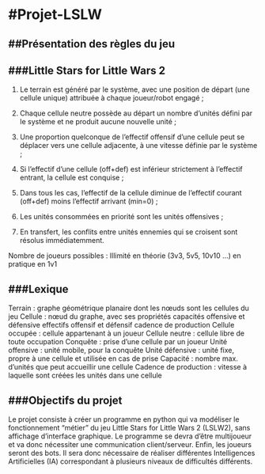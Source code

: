 #Projet-LSLW
===========

##Présentation des règles du jeu
--------------------------------

###Little Stars for Little Wars 2
---------------------------------

1. Le terrain est généré par le système, avec une position de
départ (une cellule unique) attribuée à chaque joueur/robot
engagé ;

2. Chaque cellule neutre possède au départ un nombre d’unités
défini par le système et ne produit aucune nouvelle unité ;

3. Une proportion quelconque de l’effectif offensif d’une cellule
peut se déplacer vers une cellule adjacente, à une vitesse
définie par le système ;

4. Si l’effectif d’une cellule (off+def) est inférieur strictement à
l’effectif entrant, la cellule est conquise ;

5. Dans tous les cas, l’effectif de la cellule diminue de l’effectif
courant (off+def) moins l’effectif arrivant (min=0) ;

6. Les unités consommées en priorité sont les unités offensives ;

7. En transfert, les conflits entre unités ennemies qui se croisent
sont résolus immédiatemment.

Nombre de joueurs possibles : Illimité en théorie (3v3, 5v5, 10v10 …) en pratique en 1v1

###Lexique 
----------

Terrain : graphe géométrique planaire dont les nœuds sont les cellules du jeu
Cellule : nœud du graphe, avec ses propriétés
capacités offensive et défensive
effectifs offensif et défensif
cadence de production
Cellule occupée : cellule appartenant à un joueur
Cellule neutre : cellule libre de toute occupation
Conquête : prise d’une cellule par un joueur
Unité offensive : unité mobile, pour la conquête
Unité défensive : unité fixe, propre à une cellule et utilisée en cas de prise
Capacité : nombre max. d’unités que peut accueillir une cellule
Cadence de production : vitesse à laquelle sont créées les unités dans une cellule

###Objectifs du projet
----------------------

Le projet consiste à créer un programme en python qui va modéliser le fonctionnement “métier” du jeu Little Stars for Little Wars 2 (LSLW2), sans affichage d’interface graphique.
Le programme se devra d’être multijoueur et va donc nécessiter une communication client/serveur.
Enfin, les joueurs seront des bots. Il sera donc nécessaire de réaliser différentes Intelligences Artificielles (IA) correspondant à plusieurs niveaux de difficultés différents.
